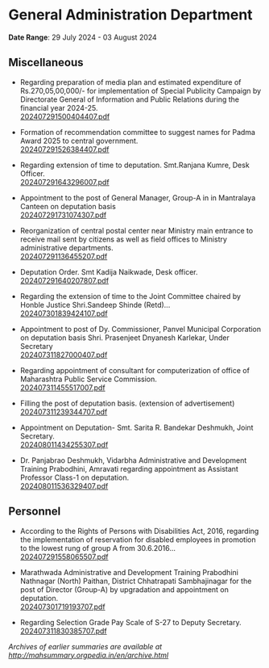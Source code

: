 # General Administration Department

**Date Range**: 29 July 2024 - 03 August 2024


## Miscellaneous
- Regarding preparation of media plan and estimated expenditure of Rs.270,05,00,000/- for implementation of Special Publicity Campaign by Directorate General of Information and Public Relations during the financial year 2024-25.\
  [202407291500404407.pdf](https://gr.maharashtra.gov.in/Site/Upload/Government%20Resolutions/English/202407291500404407.pdf)

- Formation of recommendation committee to suggest names for Padma Award 2025 to central government.\
  [202407291526384407.pdf](https://gr.maharashtra.gov.in/Site/Upload/Government%20Resolutions/English/202407291526384407.pdf)

- Regarding extension of time to deputation. Smt.Ranjana Kumre, Desk Officer.\
  [202407291643296007.pdf](https://gr.maharashtra.gov.in/Site/Upload/Government%20Resolutions/English/202407291643296007.pdf)

- Appointment to the post of General Manager, Group-A in in Mantralaya Canteen on deputation basis\
  [202407291731074307.pdf](https://gr.maharashtra.gov.in/Site/Upload/Government%20Resolutions/English/202407291731074307.pdf)

- Reorganization of central postal center near Ministry main entrance to receive mail sent by citizens as well as field offices to Ministry administrative departments.\
  [202407291136455207.pdf](https://gr.maharashtra.gov.in/Site/Upload/Government%20Resolutions/English/202407291136455207....pdf)

- Deputation Order. Smt Kadija Naikwade, Desk officer.\
  [202407291640207807.pdf](https://gr.maharashtra.gov.in/Site/Upload/Government%20Resolutions/English/202407291640207807.pdf)

- Regarding the extension of time to the Joint Committee chaired by Honble Justice Shri.Sandeep Shinde (Retd)...\
  [202407301839424107.pdf](https://gr.maharashtra.gov.in/Site/Upload/Government%20Resolutions/English/202407301839424107.pdf)

- Appointment to post of Dy. Commissioner, Panvel Municipal Corporation on deputation basis Shri. Prasenjeet Dnyanesh Karlekar, Under Secretary\
  [202407311827000407.pdf](https://gr.maharashtra.gov.in/Site/Upload/Government%20Resolutions/English/202407311827000407....pdf)

- Regarding appointment of consultant for computerization of office of Maharashtra Public Service Commission.\
  [202407311455517007.pdf](https://gr.maharashtra.gov.in/Site/Upload/Government%20Resolutions/English/202407311455517007.pdf)

- Filling the post of deputation basis. (extension of advertisement)\
  [202407311239344707.pdf](https://gr.maharashtra.gov.in/Site/Upload/Government%20Resolutions/English/202407311239344707.pdf)

- Appointment on Deputation- Smt. Sarita R. Bandekar Deshmukh,  Joint  Secretary.\
  [202408011434255307.pdf](https://gr.maharashtra.gov.in/Site/Upload/Government%20Resolutions/English/202408011434255307.pdf)

- Dr. Panjabrao Deshmukh, Vidarbha Administrative and Development Training Prabodhini, Amravati regarding appointment as Assistant Professor Class-1 on deputation.\
  [202408011536329407.pdf](https://gr.maharashtra.gov.in/Site/Upload/Government%20Resolutions/English/202408011536329407.pdf)

## Personnel
- According to the Rights of Persons with Disabilities Act, 2016, regarding the implementation of reservation for disabled employees in promotion to the lowest rung of group A from 30.6.2016...\
  [202407291558065507.pdf](https://gr.maharashtra.gov.in/Site/Upload/Government%20Resolutions/English/202407291558065507.pdf)

- Marathwada Administrative and Development Training Prabodhini Nathnagar (North) Paithan, District Chhatrapati Sambhajinagar for the post of Director (Group-A) by upgradation and appointment on deputation.\
  [202407301719193707.pdf](https://gr.maharashtra.gov.in/Site/Upload/Government%20Resolutions/English/202407301719193707.pdf)

- Regarding   Selection Grade Pay Scale of S-27 to  Deputy Secretary.\
  [202407311830385707.pdf](https://gr.maharashtra.gov.in/Site/Upload/Government%20Resolutions/English/202407311830385707.pdf)


*Archives of earlier summaries are available at http://mahsummary.orgpedia.in/en/archive.html*